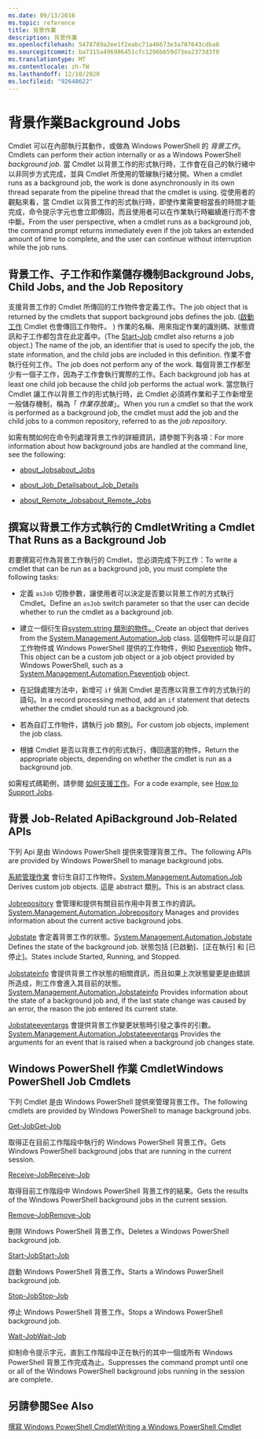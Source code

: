 ```yaml
---
ms.date: 09/13/2016
ms.topic: reference
title: 背景作業
description: 背景作業
ms.openlocfilehash: 5478789a2ee1f2eabc71a46673e3a707643cdba8
ms.sourcegitcommit: ba7315a496986451cfc1296b659d73ea2373d3f0
ms.translationtype: MT
ms.contentlocale: zh-TW
ms.lasthandoff: 12/10/2020
ms.locfileid: "92648622"
---
```

# <a name="background-jobs"></a><span data-ttu-id="d0c6a-103">背景作業</span><span class="sxs-lookup"><span data-stu-id="d0c6a-103">Background Jobs</span></span>

<span data-ttu-id="d0c6a-104">Cmdlet 可以在內部執行其動作，或做為 Windows PowerShell 的 *背景工作*。</span><span class="sxs-lookup"><span data-stu-id="d0c6a-104">Cmdlets can perform their action internally or as a Windows PowerShell *background job*.</span></span> <span data-ttu-id="d0c6a-105">當 Cmdlet 以背景工作的形式執行時，工作會在自己的執行緒中以非同步方式完成，並與 Cmdlet 所使用的管線執行緒分開。</span><span class="sxs-lookup"><span data-stu-id="d0c6a-105">When a cmdlet runs as a background job, the work is done asynchronously in its own thread separate from the pipeline thread that the cmdlet is using.</span></span> <span data-ttu-id="d0c6a-106">從使用者的觀點來看，當 Cmdlet 以背景工作的形式執行時，即使作業需要相當長的時間才能完成，命令提示字元也會立即傳回，而且使用者可以在作業執行時繼續進行而不會中斷。</span><span class="sxs-lookup"><span data-stu-id="d0c6a-106">From the user perspective, when a cmdlet runs as a background job, the command prompt returns immediately even if the job takes an extended amount of time to complete, and the user can continue without interruption while the job runs.</span></span>

## <a name="background-jobs-child-jobs-and-the-job-repository"></a><span data-ttu-id="d0c6a-107">背景工作、子工作和作業儲存機制</span><span class="sxs-lookup"><span data-stu-id="d0c6a-107">Background Jobs, Child Jobs, and the Job Repository</span></span>

<span data-ttu-id="d0c6a-108">支援背景工作的 Cmdlet 所傳回的工作物件會定義工作。</span><span class="sxs-lookup"><span data-stu-id="d0c6a-108">The job object that is returned by the cmdlets that support background jobs defines the job.</span></span> <span data-ttu-id="d0c6a-109"> ([啟動工作](/powershell/module/Microsoft.PowerShell.Core/Start-Job) Cmdlet 也會傳回工作物件。 ) 作業的名稱、用來指定作業的識別碼、狀態資訊和子工作都包含在此定義中。</span><span class="sxs-lookup"><span data-stu-id="d0c6a-109">(The [Start-Job](/powershell/module/Microsoft.PowerShell.Core/Start-Job) cmdlet also returns a job object.) The name of the job, an identifier that is used to specify the job, the state information, and the child jobs are included in this definition.</span></span> <span data-ttu-id="d0c6a-110">作業不會執行任何工作。</span><span class="sxs-lookup"><span data-stu-id="d0c6a-110">The job does not perform any of the work.</span></span> <span data-ttu-id="d0c6a-111">每個背景工作都至少有一個子工作，因為子工作會執行實際的工作。</span><span class="sxs-lookup"><span data-stu-id="d0c6a-111">Each background job has at least one child job because the child job performs the actual work.</span></span> <span data-ttu-id="d0c6a-112">當您執行 Cmdlet 讓工作以背景工作的形式執行時，此 Cmdlet 必須將作業和子工作新增至一般儲存機制，稱為「 *作業存放庫*」。</span><span class="sxs-lookup"><span data-stu-id="d0c6a-112">When you run a cmdlet so that the work is performed as a background job, the cmdlet must add the job and the child jobs to a common repository, referred to as the *job repository*.</span></span>

<span data-ttu-id="d0c6a-113">如需有關如何在命令列處理背景工作的詳細資訊，請參閱下列各項：</span><span class="sxs-lookup"><span data-stu-id="d0c6a-113">For more information about how background jobs are handled at the command line, see the following:</span></span>

- [<span data-ttu-id="d0c6a-114">about_Jobs</span><span class="sxs-lookup"><span data-stu-id="d0c6a-114">about_Jobs</span></span>](/powershell/module/microsoft.powershell.core/about/about_jobs)

- [<span data-ttu-id="d0c6a-115">about_Job_Details</span><span class="sxs-lookup"><span data-stu-id="d0c6a-115">about_Job_Details</span></span>](/powershell/module/microsoft.powershell.core/about/about_job_details)

- [<span data-ttu-id="d0c6a-116">about_Remote_Jobs</span><span class="sxs-lookup"><span data-stu-id="d0c6a-116">about_Remote_Jobs</span></span>](/powershell/module/microsoft.powershell.core/about/about_remote_jobs)

## <a name="writing-a-cmdlet-that-runs-as-a-background-job"></a><span data-ttu-id="d0c6a-117">撰寫以背景工作方式執行的 Cmdlet</span><span class="sxs-lookup"><span data-stu-id="d0c6a-117">Writing a Cmdlet That Runs as a Background Job</span></span>

<span data-ttu-id="d0c6a-118">若要撰寫可作為背景工作執行的 Cmdlet，您必須完成下列工作：</span><span class="sxs-lookup"><span data-stu-id="d0c6a-118">To write a cmdlet that can be run as a background job, you must complete the following tasks:</span></span>

- <span data-ttu-id="d0c6a-119">定義 `asJob` 切換參數，讓使用者可以決定是否要以背景工作的方式執行 Cmdlet。</span><span class="sxs-lookup"><span data-stu-id="d0c6a-119">Define an `asJob` switch parameter so that the user can decide whether to run the cmdlet as a background job.</span></span>

- <span data-ttu-id="d0c6a-120">建立一個衍生自[system.string 類別的物件。](/dotnet/api/System.Management.Automation.Job)</span><span class="sxs-lookup"><span data-stu-id="d0c6a-120">Create an object that derives from the [System.Management.Automation.Job](/dotnet/api/System.Management.Automation.Job) class.</span></span> <span data-ttu-id="d0c6a-121">這個物件可以是自訂工作物件或 Windows PowerShell 提供的工作物件，例如 [Pseventjob](/dotnet/api/System.Management.Automation.PSEventJob) 物件。</span><span class="sxs-lookup"><span data-stu-id="d0c6a-121">This object can be a custom job object or a job object provided by Windows PowerShell, such as a [System.Management.Automation.Pseventjob](/dotnet/api/System.Management.Automation.PSEventJob) object.</span></span>

- <span data-ttu-id="d0c6a-122">在記錄處理方法中，新增可 `if` 偵測 Cmdlet 是否應以背景工作的方式執行的語句。</span><span class="sxs-lookup"><span data-stu-id="d0c6a-122">In a record processing method, add an `if` statement that detects whether the cmdlet should run as a background job.</span></span>

- <span data-ttu-id="d0c6a-123">若為自訂工作物件，請執行 job 類別。</span><span class="sxs-lookup"><span data-stu-id="d0c6a-123">For custom job objects, implement the job class.</span></span>

- <span data-ttu-id="d0c6a-124">根據 Cmdlet 是否以背景工作的形式執行，傳回適當的物件。</span><span class="sxs-lookup"><span data-stu-id="d0c6a-124">Return the appropriate objects, depending on whether the cmdlet is run as a background job.</span></span>

<span data-ttu-id="d0c6a-125">如需程式碼範例，請參閱 [如何支援工作](./how-to-support-jobs.md)。</span><span class="sxs-lookup"><span data-stu-id="d0c6a-125">For a code example, see [How to Support Jobs](./how-to-support-jobs.md).</span></span>

## <a name="background-job-related-apis"></a><span data-ttu-id="d0c6a-126">背景 Job-Related Api</span><span class="sxs-lookup"><span data-stu-id="d0c6a-126">Background Job-Related APIs</span></span>

<span data-ttu-id="d0c6a-127">下列 Api 是由 Windows PowerShell 提供來管理背景工作。</span><span class="sxs-lookup"><span data-stu-id="d0c6a-127">The following APIs are provided by Windows PowerShell to manage background jobs.</span></span>

<span data-ttu-id="d0c6a-128">[系統管理作業](/dotnet/api/System.Management.Automation.Job) 會衍生自訂工作物件。</span><span class="sxs-lookup"><span data-stu-id="d0c6a-128">[System.Management.Automation.Job](/dotnet/api/System.Management.Automation.Job) Derives custom job objects.</span></span> <span data-ttu-id="d0c6a-129">這是 abstract 類別。</span><span class="sxs-lookup"><span data-stu-id="d0c6a-129">This is an abstract class.</span></span>

<span data-ttu-id="d0c6a-130">[Jobrepository](/dotnet/api/System.Management.Automation.JobRepository) 會管理和提供有關目前作用中背景工作的資訊。</span><span class="sxs-lookup"><span data-stu-id="d0c6a-130">[System.Management.Automation.Jobrepository](/dotnet/api/System.Management.Automation.JobRepository) Manages and provides information about the current active background jobs.</span></span>

<span data-ttu-id="d0c6a-131">[Jobstate](/dotnet/api/System.Management.Automation.JobState) 會定義背景工作的狀態。</span><span class="sxs-lookup"><span data-stu-id="d0c6a-131">[System.Management.Automation.Jobstate](/dotnet/api/System.Management.Automation.JobState) Defines the state of the background job.</span></span> <span data-ttu-id="d0c6a-132">狀態包括 [已啟動]、[正在執行] 和 [已停止]。</span><span class="sxs-lookup"><span data-stu-id="d0c6a-132">States include Started, Running, and Stopped.</span></span>

<span data-ttu-id="d0c6a-133">[Jobstateinfo](/dotnet/api/System.Management.Automation.JobStateInfo) 會提供背景工作狀態的相關資訊，而且如果上次狀態變更是由錯誤所造成，則工作會進入其目前的狀態。</span><span class="sxs-lookup"><span data-stu-id="d0c6a-133">[System.Management.Automation.Jobstateinfo](/dotnet/api/System.Management.Automation.JobStateInfo) Provides information about the state of a background job and, if the last state change was caused by an error, the reason the job entered its current state.</span></span>

<span data-ttu-id="d0c6a-134">[Jobstateeventargs](/dotnet/api/System.Management.Automation.JobStateEventArgs) 會提供背景工作變更狀態時引發之事件的引數。</span><span class="sxs-lookup"><span data-stu-id="d0c6a-134">[System.Management.Automation.Jobstateeventargs](/dotnet/api/System.Management.Automation.JobStateEventArgs) Provides the arguments for an event that is raised when a background job changes state.</span></span>

## <a name="windows-powershell-job-cmdlets"></a><span data-ttu-id="d0c6a-135">Windows PowerShell 作業 Cmdlet</span><span class="sxs-lookup"><span data-stu-id="d0c6a-135">Windows PowerShell Job Cmdlets</span></span>

<span data-ttu-id="d0c6a-136">下列 Cmdlet 是由 Windows PowerShell 提供來管理背景工作。</span><span class="sxs-lookup"><span data-stu-id="d0c6a-136">The following cmdlets are provided by Windows PowerShell to manage background jobs.</span></span>

[<span data-ttu-id="d0c6a-137">Get-Job</span><span class="sxs-lookup"><span data-stu-id="d0c6a-137">Get-Job</span></span>](/powershell/module/Microsoft.PowerShell.Core/Get-Job)

<span data-ttu-id="d0c6a-138">取得正在目前工作階段中執行的 Windows PowerShell 背景工作。</span><span class="sxs-lookup"><span data-stu-id="d0c6a-138">Gets Windows PowerShell background jobs that are running in the current session.</span></span>

[<span data-ttu-id="d0c6a-139">Receive-Job</span><span class="sxs-lookup"><span data-stu-id="d0c6a-139">Receive-Job</span></span>](/powershell/module/Microsoft.PowerShell.Core/Receive-Job)

<span data-ttu-id="d0c6a-140">取得目前工作階段中 Windows PowerShell 背景工作的結果。</span><span class="sxs-lookup"><span data-stu-id="d0c6a-140">Gets the results of the Windows PowerShell background jobs in the current session.</span></span>

[<span data-ttu-id="d0c6a-141">Remove-Job</span><span class="sxs-lookup"><span data-stu-id="d0c6a-141">Remove-Job</span></span>](/powershell/module/Microsoft.PowerShell.Core/Remove-Job)

<span data-ttu-id="d0c6a-142">刪除 Windows PowerShell 背景工作。</span><span class="sxs-lookup"><span data-stu-id="d0c6a-142">Deletes a Windows PowerShell background job.</span></span>

[<span data-ttu-id="d0c6a-143">Start-Job</span><span class="sxs-lookup"><span data-stu-id="d0c6a-143">Start-Job</span></span>](/powershell/module/Microsoft.PowerShell.Core/Start-Job)

<span data-ttu-id="d0c6a-144">啟動 Windows PowerShell 背景工作。</span><span class="sxs-lookup"><span data-stu-id="d0c6a-144">Starts a Windows PowerShell background job.</span></span>

[<span data-ttu-id="d0c6a-145">Stop-Job</span><span class="sxs-lookup"><span data-stu-id="d0c6a-145">Stop-Job</span></span>](/powershell/module/Microsoft.PowerShell.Core/Stop-Job)

<span data-ttu-id="d0c6a-146">停止 Windows PowerShell 背景工作。</span><span class="sxs-lookup"><span data-stu-id="d0c6a-146">Stops a Windows PowerShell background job.</span></span>

[<span data-ttu-id="d0c6a-147">Wait-Job</span><span class="sxs-lookup"><span data-stu-id="d0c6a-147">Wait-Job</span></span>](/powershell/module/Microsoft.PowerShell.Core/Wait-Job)

<span data-ttu-id="d0c6a-148">抑制命令提示字元，直到工作階段中正在執行的其中一個或所有 Windows PowerShell 背景工作完成為止。</span><span class="sxs-lookup"><span data-stu-id="d0c6a-148">Suppresses the command prompt until one or all of the Windows PowerShell background jobs running in the session are complete.</span></span>

## <a name="see-also"></a><span data-ttu-id="d0c6a-149">另請參閱</span><span class="sxs-lookup"><span data-stu-id="d0c6a-149">See Also</span></span>

[<span data-ttu-id="d0c6a-150">撰寫 Windows PowerShell Cmdlet</span><span class="sxs-lookup"><span data-stu-id="d0c6a-150">Writing a Windows PowerShell Cmdlet</span></span>](./writing-a-windows-powershell-cmdlet.md)
